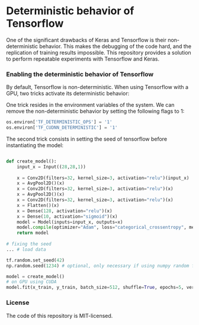 # Deterministic behavior of Tensorflow

One of the significant drawbacks of Keras and Tensorflow is their non-deterministic behavior. 
This makes the debugging of the code hard, and the replication of training results impossible. 
This repository provides a solution to perform repeatable experiments with Tensorflow and Keras.

### Enabling the deterministic behavior of Tensorflow

By default, Tensorflow is non-deterministic. 
When using Tensorflow with a GPU, two tricks activate its deterministic behavior:

One trick resides in the environment variables of the system. 
We can remove the non-deterministic behavior by setting the following flags to 1:

```python
os.environ['TF_DETERMINISTIC_OPS'] = '1'
os.environ['TF_CUDNN_DETERMINISTIC'] = '1'
```

The second trick consists in setting the seed of tensorflow before instantiating the model:

```python

def create_model():
    input_x = Input((28,28,1))
    
    x = Conv2D(filters=32, kernel_size=3, activation="relu")(input_x)
    x = AvgPool2D()(x)
    x = Conv2D(filters=32, kernel_size=3, activation="relu")(x)
    x = AvgPool2D()(x)
    x = Conv2D(filters=32, kernel_size=3, activation="relu")(x)
    x = Flatten()(x)
    x = Dense(128, activation="relu")(x)
    x = Dense(10, activation="sigmoid")(x)
    model = Model(inputs=input_x, outputs=x)
    model.compile(optimizer="Adam", loss="categorical_crossentropy", metrics="accuracy")
    return model
    
# fixing the seed
... # load data

tf.random.set_seed(42)
np.random.seed(1234) # optional, only necessary if using numpy random functions

model = create_model()
# on GPU using CUDA
model.fit(x_train, y_train, batch_size=512, shuffle=True, epochs=5, verbose=0)

```

### License 
The code of this repository is MIT-licensed.
